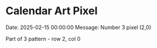 # Calendar Art Pixel

Date: 2025-02-15 00:00:00
Message: Number 3 pixel (2,0)

Part of 3 pattern - row 2, col 0
